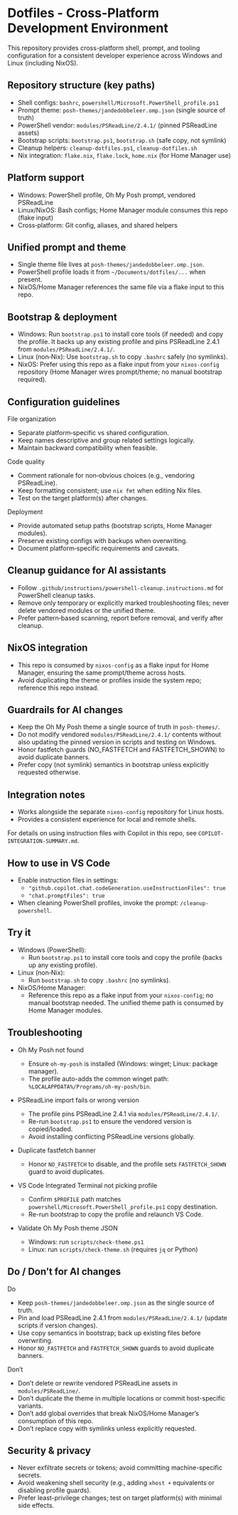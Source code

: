# Dotfiles - Cross-Platform Development Environment

This repository provides cross-platform shell, prompt, and tooling configuration for a consistent developer experience across Windows and Linux (including NixOS).

## Repository structure (key paths)

- Shell configs: `bashrc`, `powershell/Microsoft.PowerShell_profile.ps1`
- Prompt theme: `posh-themes/jandedobbeleer.omp.json` (single source of truth)
- PowerShell vendor: `modules/PSReadLine/2.4.1/` (pinned PSReadLine assets)
- Bootstrap scripts: `bootstrap.ps1`, `bootstrap.sh` (safe copy, not symlink)
- Cleanup helpers: `cleanup-dotfiles.ps1`, `cleanup-dotfiles.sh`
- Nix integration: `flake.nix`, `flake.lock`, `home.nix` (for Home Manager use)

## Platform support

- Windows: PowerShell profile, Oh My Posh prompt, vendored PSReadLine
- Linux/NixOS: Bash configs; Home Manager module consumes this repo (flake input)
- Cross‑platform: Git config, aliases, and shared helpers

## Unified prompt and theme

- Single theme file lives at `posh-themes/jandedobbeleer.omp.json`.
- PowerShell profile loads it from `~/Documents/dotfiles/...` when present.
- NixOS/Home Manager references the same file via a flake input to this repo.

## Bootstrap & deployment

- Windows: Run `bootstrap.ps1` to install core tools (if needed) and copy the profile. It backs up any existing profile and pins PSReadLine 2.4.1 from `modules/PSReadLine/2.4.1/`.
- Linux (non‑Nix): Use `bootstrap.sh` to copy `.bashrc` safely (no symlinks).
- NixOS: Prefer using this repo as a flake input from your `nixos-config` repository (Home Manager wires prompt/theme; no manual bootstrap required).

## Configuration guidelines

File organization
- Separate platform‑specific vs shared configuration.
- Keep names descriptive and group related settings logically.
- Maintain backward compatibility when feasible.

Code quality
- Comment rationale for non‑obvious choices (e.g., vendoring PSReadLine).
- Keep formatting consistent; use `nix fmt` when editing Nix files.
- Test on the target platform(s) after changes.

Deployment
- Provide automated setup paths (bootstrap scripts, Home Manager modules).
- Preserve existing configs with backups when overwriting.
- Document platform‑specific requirements and caveats.

## Cleanup guidance for AI assistants

- Follow `.github/instructions/powershell-cleanup.instructions.md` for PowerShell cleanup tasks.
- Remove only temporary or explicitly marked troubleshooting files; never delete vendored modules or the unified theme.
- Prefer pattern‑based scanning, report before removal, and verify after cleanup.

## NixOS integration

- This repo is consumed by `nixos-config` as a flake input for Home Manager, ensuring the same prompt/theme across hosts.
- Avoid duplicating the theme or profiles inside the system repo; reference this repo instead.

## Guardrails for AI changes

- Keep the Oh My Posh theme a single source of truth in `posh-themes/`.
- Do not modify vendored `modules/PSReadLine/2.4.1/` contents without also updating the pinned version in scripts and testing on Windows.
- Honor fastfetch guards (NO_FASTFETCH and FASTFETCH_SHOWN) to avoid duplicate banners.
- Prefer copy (not symlink) semantics in bootstrap unless explicitly requested otherwise.

## Integration notes

- Works alongside the separate `nixos-config` repository for Linux hosts.
- Provides a consistent experience for local and remote shells.

For details on using instruction files with Copilot in this repo, see `COPILOT-INTEGRATION-SUMMARY.md`.

## How to use in VS Code

- Enable instruction files in settings:
	- `"github.copilot.chat.codeGeneration.useInstructionFiles": true`
	- `"chat.promptFiles": true`
- When cleaning PowerShell profiles, invoke the prompt: `/cleanup-powershell`.

## Try it

- Windows (PowerShell):
	- Run `bootstrap.ps1` to install core tools and copy the profile (backs up any existing profile).
- Linux (non‑Nix):
	- Run `bootstrap.sh` to copy `.bashrc` (no symlinks).
- NixOS/Home Manager:
	- Reference this repo as a flake input from your `nixos-config`; no manual bootstrap needed. The unified theme path is consumed by Home Manager modules.

## Troubleshooting

- Oh My Posh not found
	- Ensure `oh-my-posh` is installed (Windows: winget; Linux: package manager).
	- The profile auto-adds the common winget path: `%LOCALAPPDATA%/Programs/oh-my-posh/bin`.

- PSReadLine import fails or wrong version
	- The profile pins PSReadLine 2.4.1 via `modules/PSReadLine/2.4.1/`.
	- Re-run `bootstrap.ps1` to ensure the vendored version is copied/loaded.
	- Avoid installing conflicting PSReadLine versions globally.

- Duplicate fastfetch banner
	- Honor `NO_FASTFETCH` to disable, and the profile sets `FASTFETCH_SHOWN` guard to avoid duplicates.

- VS Code Integrated Terminal not picking profile
	- Confirm `$PROFILE` path matches `powershell/Microsoft.PowerShell_profile.ps1` copy destination.
	- Re-run bootstrap to copy the profile and relaunch VS Code.

- Validate Oh My Posh theme JSON
	- Windows: run `scripts/check-theme.ps1`
	- Linux: run `scripts/check-theme.sh` (requires `jq` or Python)

## Do / Don’t for AI changes

Do
- Keep `posh-themes/jandedobbeleer.omp.json` as the single source of truth.
- Pin and load PSReadLine 2.4.1 from `modules/PSReadLine/2.4.1/` (update scripts if version changes).
- Use copy semantics in bootstrap; back up existing files before overwriting.
- Honor `NO_FASTFETCH` and `FASTFETCH_SHOWN` guards to avoid duplicate banners.

Don’t
- Don’t delete or rewrite vendored PSReadLine assets in `modules/PSReadLine/`.
- Don’t duplicate the theme in multiple locations or commit host-specific variants.
- Don’t add global overrides that break NixOS/Home Manager’s consumption of this repo.
- Don’t replace copy with symlinks unless explicitly requested.

## Security & privacy
- Never exfiltrate secrets or tokens; avoid committing machine-specific secrets.
- Avoid weakening shell security (e.g., adding `xhost +` equivalents or disabling profile guards).
- Prefer least-privilege changes; test on target platform(s) with minimal side effects.
